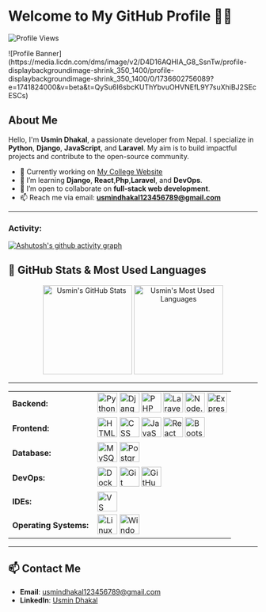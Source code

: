 # Welcome to My GitHub Profile 👨‍💻
<p align = "left">
	<img src = "https://komarev.com/ghpvc/?username=10kartik&style=plastic&color=blueviolet" alt = "Profile Views"/>
</p>
![Profile Banner](https://media.licdn.com/dms/image/v2/D4D16AQHIA_G8_SsnTw/profile-displaybackgroundimage-shrink_350_1400/profile-displaybackgroundimage-shrink_350_1400/0/1736602756089?e=1741824000&v=beta&t=QySu6I6sbcKUThYbvuOHVNEfL9Y7suXhiBJ2SEcESCs)

## About Me
Hello, I'm **Usmin Dhakal**, a passionate developer from Nepal. I specialize in **Python**, **Django**, **JavaScript**, and **Laravel**. My aim is to build impactful projects and contribute to the open-source community.


- 🔭 Currently working on [My College Website](https://github.com/UsminDhakal/My_College_Website)
- 🌱 I’m learning **Django**, **React**,**Php**,**Laravel**,  and **DevOps**.
- 👯 I’m open to collaborate on **full-stack web development**.
- 📫 Reach me via email: **usmindhakal123456789@gmail.com**

---
<h3 align="left">Activity:</h3>

[![Ashutosh's github activity graph](https://github-readme-activity-graph.vercel.app/graph?username=UsminDhakal&bg_color=100f0f&color=4c5e9e&line=4c569e&point=403e41&area=true&hide_border=true)](https://github.com/ashutosh00710/github-readme-activity-graph)










## 🚀 GitHub Stats & Most Used Languages

<div align="center">
  <img src="https://github-readme-stats.vercel.app/api?username=UsminDhakal&show_icons=true&count_private=true&theme=radical" alt="Usmin's GitHub Stats" height="180em" />
  <img src="https://github-readme-stats.vercel.app/api/top-langs/?username=UsminDhakal&layout=compact&theme=radical&langs_count=6" alt="Usmin's Most Used Languages" height="180em" />
</div>

---
<table>
    <tr>
        <td style="font-weight: bold; padding-right: 10px; border: none; vertical-align: middle;">Backend:</td>
        <td>
            <img height="40" src="https://skillicons.dev/icons?i=python" alt="Python" />
            <img height="40" src="https://skillicons.dev/icons?i=django" alt="Django" />
            <img height="40" src="https://skillicons.dev/icons?i=php" alt="PHP" />
            <img height="40" src="https://skillicons.dev/icons?i=laravel" alt="Laravel" />
            <img height="40" src="https://skillicons.dev/icons?i=nodejs" alt="Node.js" />
            <img height="40" src="https://skillicons.dev/icons?i=express" alt="Express.js" />
        </td>
    </tr>
    <tr>
        <td style="font-weight: bold; padding-right: 10px; border: none; vertical-align: middle;">Frontend:</td>
        <td>
            <img height="40" src="https://skillicons.dev/icons?i=html" alt="HTML" />
            <img height="40" src="https://skillicons.dev/icons?i=css" alt="CSS" />
            <img height="40" src="https://skillicons.dev/icons?i=js" alt="JavaScript" />
            <img height="40" src="https://skillicons.dev/icons?i=react" alt="React" />
            <img height="40" src="https://skillicons.dev/icons?i=bootstrap" alt="Bootstrap" />
        </td>
    </tr>
    <tr>
        <td style="font-weight: bold; padding-right: 10px; border: none; vertical-align: middle;">Database:</td>
        <td>
            <img height="40" src="https://skillicons.dev/icons?i=mysql" alt="MySQL" />
            <img height="40" src="https://skillicons.dev/icons?i=postgresql" alt="PostgreSQL" />
        </td>
    </tr>
    <tr>
        <td style="font-weight: bold; padding-right: 10px; border: none; vertical-align: middle;">DevOps:</td>
        <td>
            <img height="40" src="https://skillicons.dev/icons?i=docker" alt="Docker" />
            <img height="40" src="https://skillicons.dev/icons?i=git" alt="Git" />
            <img height="40" src="https://skillicons.dev/icons?i=github" alt="GitHub" />
        </td>
    </tr>
    <tr>
        <td style="font-weight: bold; padding-right: 10px; border: none; vertical-align: middle;">IDEs:</td>
        <td>
            <img height="40" src="https://skillicons.dev/icons?i=vscode" alt="VS Code" />
        </td>
    </tr>
    <tr>
        <td style="font-weight: bold; padding-right: 10px; border: none; vertical-align: middle;">Operating Systems:</td>
        <td>
            <img height="40" src="https://skillicons.dev/icons?i=linux" alt="Linux" />
            <img height="40" src="https://skillicons.dev/icons?i=windows" alt="Windows" />
        </td>
    </tr>
</table>


---

## 📫 Contact Me
- **Email**: usmindhakal123456789@gmail.com
- **LinkedIn**: [Usmin Dhakal](https://www.linkedin.com/in/usmin-dhakal-011120282/)
